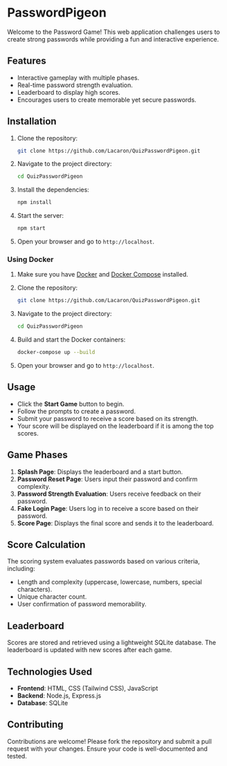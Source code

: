 # PasswordPigeon
Welcome to the Password Game! This web application challenges users to create strong passwords while providing a fun and interactive experience.

## Features

- Interactive gameplay with multiple phases.
- Real-time password strength evaluation.
- Leaderboard to display high scores.
- Encourages users to create memorable yet secure passwords.

## Installation

1. Clone the repository:
   ```bash
   git clone https://github.com/Lacaron/QuizPasswordPigeon.git
   ```

2. Navigate to the project directory:
   ```bash
   cd QuizPasswordPigeon
   ```

3. Install the dependencies:
   ```bash
   npm install
   ```

4. Start the server:
   ```bash
   npm start
   ```

5. Open your browser and go to `http://localhost`.

### Using Docker

1. Make sure you have [Docker](https://www.docker.com/get-started) and [Docker Compose](https://docs.docker.com/compose/) installed.

2. Clone the repository:
   ```bash
   git clone https://github.com/Lacaron/QuizPasswordPigeon.git
   ```

3. Navigate to the project directory:
   ```bash
   cd QuizPasswordPigeon
   ```

4. Build and start the Docker containers:
   ```bash
   docker-compose up --build
   ```

5. Open your browser and go to `http://localhost`.


## Usage

- Click the **Start Game** button to begin.
- Follow the prompts to create a password.
- Submit your password to receive a score based on its strength.
- Your score will be displayed on the leaderboard if it is among the top scores.

## Game Phases

1. **Splash Page**: Displays the leaderboard and a start button.
2. **Password Reset Page**: Users input their password and confirm complexity.
3. **Password Strength Evaluation**: Users receive feedback on their password.
4. **Fake Login Page**: Users log in to receive a score based on their password.
5. **Score Page**: Displays the final score and sends it to the leaderboard.

## Score Calculation

The scoring system evaluates passwords based on various criteria, including:
- Length and complexity (uppercase, lowercase, numbers, special characters).
- Unique character count.
- User confirmation of password memorability.

## Leaderboard

Scores are stored and retrieved using a lightweight SQLite database. The leaderboard is updated with new scores after each game.

## Technologies Used

- **Frontend**: HTML, CSS (Tailwind CSS), JavaScript
- **Backend**: Node.js, Express.js
- **Database**: SQLite

## Contributing

Contributions are welcome! Please fork the repository and submit a pull request with your changes. Ensure your code is well-documented and tested.

